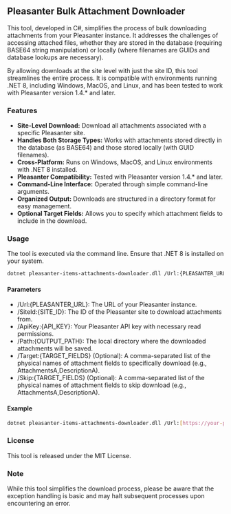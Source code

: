 ## Pleasanter Bulk Attachment Downloader

This tool, developed in C#, simplifies the process of bulk downloading attachments from your Pleasanter instance. It addresses the challenges of accessing attached files, whether they are stored in the database (requiring BASE64 string manipulation) or locally (where filenames are GUIDs and database lookups are necessary).

By allowing downloads at the site level with just the site ID, this tool streamlines the entire process. It is compatible with environments running .NET 8, including Windows, MacOS, and Linux, and has been tested to work with Pleasanter version 1.4.* and later.

### Features

* **Site-Level Download:** Download all attachments associated with a specific Pleasanter site.
* **Handles Both Storage Types:** Works with attachments stored directly in the database (as BASE64) and those stored locally (with GUID filenames).
* **Cross-Platform:** Runs on Windows, MacOS, and Linux environments with .NET 8 installed.
* **Pleasanter Compatibility:** Tested with Pleasanter version 1.4.* and later.
* **Command-Line Interface:** Operated through simple command-line arguments.
* **Organized Output:** Downloads are structured in a directory format for easy management.
* **Optional Target Fields:** Allows you to specify which attachment fields to include in the download.

### Usage

The tool is executed via the command line. Ensure that .NET 8 is installed on your system.

```bash
dotnet pleasanter-items-attachments-downloader.dll /Url:{PLEASANTER_URL} /SiteId:{SITE_ID} /ApiKey:{API_KEY} /Path:{OUTPUT_PATH} [/Target:{TARGET_FIELDS}] [/Skip:{SKIP_FIELDS}]
```

#### Parameters

* /Url:{PLEASANTER_URL}: The URL of your Pleasanter instance.
* /SiteId:{SITE_ID}: The ID of the Pleasanter site to download attachments from.
* /ApiKey:{API_KEY}: Your Pleasanter API key with necessary read permissions.
* /Path:{OUTPUT_PATH}: The local directory where the downloaded attachments will be saved.
* /Target:{TARGET_FIELDS} (Optional): A comma-separated list of the physical names of attachment fields to specifically download (e.g., AttachmentsA,DescriptionA).
* /Skip:{TARGET_FIELDS} (Optional): A comma-separated list of the physical names of attachment fields to skip download (e.g., AttachmentsA,DescriptionA).

#### Example

```Bash
dotnet pleasanter-items-attachments-downloader.dll /Url:[https://your-pleasanter.com](https://your-pleasanter.com) /SiteId:123 /ApiKey:your_secret_api_key /Path:./downloads /Target:AttachmentsA,DescriptionA
```
### License
This tool is released under the MIT License.

### Note
While this tool simplifies the download process, please be aware that the exception handling is basic and may halt subsequent processes upon encountering an error.
